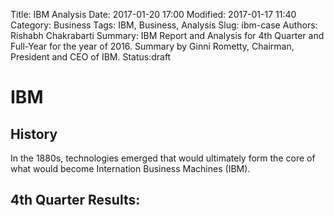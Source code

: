 Title: IBM Analysis
Date: 2017-01-20 17:00
Modified: 2017-01-17 11:40
Category: Business
Tags: IBM, Business, Analysis
Slug: ibm-case
Authors: Rishabh Chakrabarti
Summary: IBM Report and Analysis for 4th Quarter and Full-Year for the year of 2016. Summary by Ginni Rometty, Chairman, President and CEO of IBM.
Status:draft

# IBM

## History

In the 1880s, technologies emerged that would ultimately form the core of what would become Internation Business Machines (IBM).

## 4th Quarter Results:
